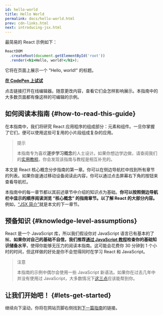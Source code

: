 ```yaml
---
id: hello-world
title: Hello World
permalink: docs/hello-world.html
prev: cdn-links.html
next: introducing-jsx.html
---
```


最简易的 React 示例如下：

```jsx
ReactDOM
  .createRoot(document.getElementById('root'))
  .render(<h1>Hello, world!</h1>);
```

它将在页面上展示一个 "Hello, world!" 的标题。

**[在 CodePen 上试试](https://codepen.io/gaearon/pen/rrpgNB?editors=1010)**

点击链接打开在线编辑器。随意更改内容，查看它们会怎样影响展示。本指南中的大多数页面都有像这样的可编辑的示例。


## 如何阅读本指南 {#how-to-read-this-guide}

在本指南中，我们将研究 React 应用程序的组成部分：元素和组件。一旦你掌握了它们，便可以使用这些可复用的小片段组成复杂的应用。

>提示
>
>本指南专为喜欢**逐步学习概念**的人士设计。如果你想边学边做，请查阅我们的[实用教程](/tutorial/tutorial.html)。你会发现该指南与教程是相互补充的。

本文是 React 核心概念分步指南的第一章。你可以在侧边导航栏中找到所有章节的列表。如果你是通过移动设备阅读此内容，你可以通过点击屏幕右下角的按钮来查看导航栏。

本指南中的每一章节都以其前述章节中介绍的知识点为基础。**你可以按照侧边导航栏中显示的顺序阅读浏览 “核心概念” 的指南章节。以了解 React 的大部分内容。** 例如，[“JSX 简介”](/docs/introducing-jsx.html)就是本文的下一章节。

## 预备知识 {#knowledge-level-assumptions}

React 是一个 JavaScript 库，所以我们假设你对 JavaScript 语言已有基本的了解。**如果你对自己的基础不自信，我们推荐[通过 JavaScript 教程](https://developer.mozilla.org/en-US/docs/Web/JavaScript/A_re-introduction_to_JavaScript)检查你的基础知识储备水平**，使得你能够无压力的阅读本指南。这可能会花费你 30 分钟到 1 个小时的时间，但这样做的好处是你不会觉得同时在学习 React 和 JavaScript。

>注意
>
>本指南的示例中偶尔会使用一些 JavaScript 新语法。如果你在过去几年中并没有使用过 JavaScript，大多数情况下[这三点](https://gist.github.com/gaearon/683e676101005de0add59e8bb345340c)应该能帮到你。


## 让我们开始吧！ {#lets-get-started}

继续向下滚动，你将在网站页脚右侧找到[下一篇指南](/docs/introducing-jsx.html)的链接。


